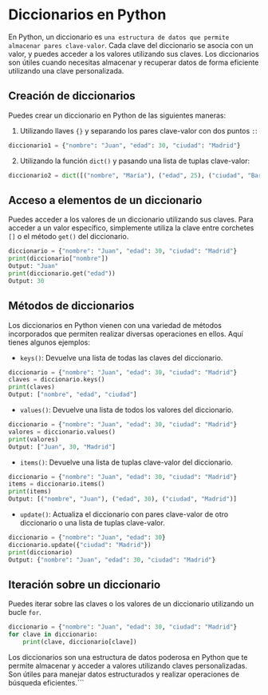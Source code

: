 # Diccionarios en Python

En Python, un diccionario es `una estructura de datos que permite almacenar pares clave-valor`. Cada clave del diccionario se asocia con un valor, y puedes acceder a los valores utilizando sus claves. Los diccionarios son útiles cuando necesitas almacenar y recuperar datos de forma eficiente utilizando una clave personalizada.

## Creación de diccionarios

Puedes crear un diccionario en Python de las siguientes maneras:

1. Utilizando llaves `{}` y separando los pares clave-valor con dos puntos `:`:

```python
diccionario1 = {"nombre": "Juan", "edad": 30, "ciudad": "Madrid"}
```

2. Utilizando la función `dict()` y pasando una lista de tuplas clave-valor:

```python
diccionario2 = dict([("nombre", "María"), ("edad", 25), ("ciudad", "Barcelona")])
```
## Acceso a elementos de un diccionario

Puedes acceder a los valores de un diccionario utilizando sus claves. Para acceder a un valor específico, simplemente utiliza la clave entre corchetes `[]` o el método `get()` del diccionario.

```python
diccionario = {"nombre": "Juan", "edad": 30, "ciudad": "Madrid"}
print(diccionario["nombre"])
Output: "Juan"
print(diccionario.get("edad"))
Output: 30
```

## Métodos de diccionarios

Los diccionarios en Python vienen con una variedad de métodos incorporados que permiten realizar diversas operaciones en ellos. Aquí tienes algunos ejemplos:

- `keys()`: Devuelve una lista de todas las claves del diccionario.

```python
diccionario = {"nombre": "Juan", "edad": 30, "ciudad": "Madrid"}
claves = diccionario.keys()
print(claves)
Output: ["nombre", "edad", "ciudad"]
```

- `values()`: Devuelve una lista de todos los valores del diccionario.

```python
diccionario = {"nombre": "Juan", "edad": 30, "ciudad": "Madrid"}
valores = diccionario.values()
print(valores)
Output: ["Juan", 30, "Madrid"]
```

- `items()`: Devuelve una lista de tuplas clave-valor del diccionario.

```python
diccionario = {"nombre": "Juan", "edad": 30, "ciudad": "Madrid"}
items = diccionario.items()
print(items)
Output: [("nombre", "Juan"), ("edad", 30), ("ciudad", "Madrid")]
```

- `update()`: Actualiza el diccionario con pares clave-valor de otro diccionario o una lista de tuplas clave-valor.

```python
diccionario = {"nombre": "Juan", "edad": 30}
diccionario.update({"ciudad": "Madrid"})
print(diccionario) 
Output: {"nombre": "Juan", "edad": 30, "ciudad": "Madrid"}
```

## Iteración sobre un diccionario

Puedes iterar sobre las claves o los valores de un diccionario utilizando un bucle `for`.

```python
diccionario = {"nombre": "Juan", "edad": 30, "ciudad": "Madrid"}
for clave in diccionario:
    print(clave, diccionario[clave])
```

Los diccionarios son una estructura de datos poderosa en Python que te permite almacenar y acceder a valores utilizando claves personalizadas. Son útiles para manejar datos estructurados y realizar operaciones de búsqueda eficientes.```
